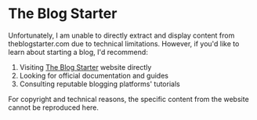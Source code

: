 # The Blog Starter

Unfortunately, I am unable to directly extract and display content from theblogstarter.com due to technical limitations. However, if you'd like to learn about starting a blog, I'd recommend:

1. Visiting [The Blog Starter](https://www.theblogstarter.com/) website directly
2. Looking for official documentation and guides
3. Consulting reputable blogging platforms' tutorials

For copyright and technical reasons, the specific content from the website cannot be reproduced here.